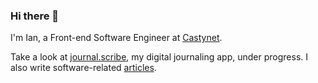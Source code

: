 ### Hi there 👋

I'm Ian, a Front-end Software Engineer at [Castynet](https://castynet.africa/).

Take a look at [journal.scribe](https://www.journalme.me/), my digital journaling app, under progress. I also write software-related [articles](https://theosdev.vercel.app/).

<!-- ![Ian.C](./assets/githubBanner.png)

[![LinkedIn Badge](https://img.shields.io/badge/LinkedIn-Profile-informational?style=flat&logo=linkedin&logoColor=white&color=0D76A8)](https://www.linkedin.com/in/ian-chege/)

Welcome to my GitHub profile! 👋

I'm Ian, a software engineer doing majorly Frontend Development. I focus on enhancing the user's experience and strive to make it impressive once I have a good understanding of what the user really goes through when they walk through the streets of an app.

## 📌 Pinned Repositories

<br>

<a href="https://github.com/Ian-Chege/journal-mood">
  <img align="center" style="margin:0.5rem" src="https://github-readme-stats.vercel.app/api/pin/?username=Ian-Chege&repo=journal-mood&title_color=ffffff&text_color=c9cacc&icon_color=4AB197&bg_color=1A2B34" />
</a>

<br>

<a href="https://github.com/Ian-Chege/fe-interview-ztm">
  <img align="center" style="margin:0.5rem" src="https://github-readme-stats.vercel.app/api/pin/?username=Ian-Chege&repo=fe-interview-ztm&title_color=ffffff&text_color=c9cacc&icon_color=4AB197&bg_color=1A2B34" />
</a>

<br>

<a href="https://github.com/Ian-Chege/uchat-fork">
  <img align="center" style="margin:0.5rem" src="https://github-readme-stats.vercel.app/api/pin/?username=Ian-Chege&repo=uchat-fork&title_color=ffffff&text_color=c9cacc&icon_color=4AB197&bg_color=1A2B34" />
</a>

<br>
<br>

## &#x1f4c8; GitHub Stats

<br>

<a href="https://github.com/Ian-Chege">
  <img align="center" style="margin:0.5rem" src="https://github-readme-stats.vercel.app/api/top-langs/?username=Ian-Chege&count_private=false&hide=html,css&title_color=ffffff&text_color=c9cacc&icon_color=4AB197&bg_color=1A2B34" />
</a>

<br>
<br>

## 🎯 Skills

![](https://img.shields.io/badge/Code-JavaScript-informational?style=flat&logo=JavaScript&logoColor=white&color=4AB197)
![](https://img.shields.io/badge/Code-TypeScript-informational?style=flat&logo=TypeScript&logoColor=white&color=4AB197)
![](https://img.shields.io/badge/Code-React-informational?style=flat&logo=react&logoColor=white&color=4AB197)
![](https://img.shields.io/badge/Code-Redux-informational?style=flat&logo=Redux&logoColor=white&color=4AB197)
![](https://img.shields.io/badge/Framework-Next.js-informational?style=flat&logo=Next.js&logoColor=white&color=000000)
![](https://img.shields.io/badge/Platform-Firebase-informational?style=flat&logo=Firebase&logoColor=white&color=FFCA28)
<br>

![](https://img.shields.io/badge/Style-CSS-informational?style=flat&logo=css3&logoColor=white&color=4AB197)
![](https://img.shields.io/badge/Style-Tailwind-informational?style=flat&logo=Tailwind-CSS&logoColor=white&color=4AB197)
![](https://img.shields.io/badge/Style-Sass-informational?style=flat&logo=Sass&logoColor=white&color=4AB197)

![](https://img.shields.io/badge/Test-Vitest-informational?style=flat&logo=Vitest&logoColor=white&color=4AB197) -->
